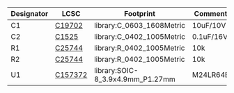 |Designator|LCSC|Footprint|Comment|
|--|--|--|--|
|C1|[C19702](https://jlcpcb.com/partdetail/C19702)|library:C_0603_1608Metric|10uF/10V|
|C2|[C1525](https://jlcpcb.com/partdetail/C1525)|library:C_0402_1005Metric|0.1uF/16V|
|R1|[C25744](https://jlcpcb.com/partdetail/C25744)|library:R_0402_1005Metric|10k|
|R2|[C25744](https://jlcpcb.com/partdetail/C25744)|library:R_0402_1005Metric|10k|
|U1|[C157372](https://jlcpcb.com/partdetail/C157372)|library:SOIC-8_3.9x4.9mm_P1.27mm|M24LR64E|
